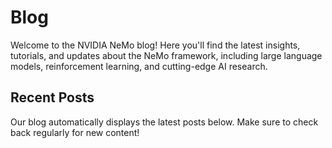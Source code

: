 # Blog

Welcome to the NVIDIA NeMo blog! Here you'll find the latest insights, tutorials, and updates about the NeMo framework, including large language models, reinforcement learning, and cutting-edge AI research.

## Recent Posts

Our blog automatically displays the latest posts below. Make sure to check back regularly for new content!

<!-- The blog posts will be automatically listed here by the mkdocs-material blog plugin -->
